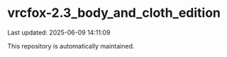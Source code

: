 # vrcfox-2.3_body_and_cloth_edition

Last updated: 2025-06-09 14:11:09

This repository is automatically maintained.
